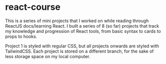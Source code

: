 # react-course

This is a series of mini projects that I worked on while reading through ReactJS docs/learning React. I built a series of 8 (so far) projects that track my knowledge and progression of React tools, from basic syntax to cards to props to hooks. 

Project 1 is styled with regular CSS, but all projects onwards are styled with TailwindCSS. Each project is stored on a different branch, for the sake of less storage space on my local computer.
